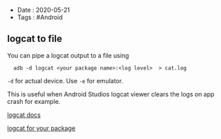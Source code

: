 - Date : 2020-05-21
- Tags : #Android

## logcat to file


You can pipe a logcat output to a file using

```
  adb -d logcat <your package name>:<log level>  > cat.log
```

`-d` for actual device.  Use `-e` for emulator.

This is useful when Android Studios logcat viewer clears the logs on app crash for example. 


[logcat docs](https://developer.android.com/studio/command-line/logcat.html)

[logcat for your package](https://stackoverflow.com/questions/6854127/filter-logcat-to-get-only-the-messages-from-my-application-in-android)
